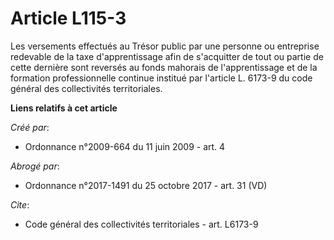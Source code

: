 # Article L115-3

Les versements effectués au Trésor public par une personne ou entreprise redevable de la taxe d'apprentissage afin de
s'acquitter de tout ou partie de cette dernière sont reversés au fonds mahorais de l'apprentissage et de la formation
professionnelle continue institué par l'article L. 6173-9 du code général des collectivités territoriales.

**Liens relatifs à cet article**

_Créé par_:

  - Ordonnance n°2009-664 du 11 juin 2009 - art. 4

_Abrogé par_:

  - Ordonnance n°2017-1491 du 25 octobre 2017 - art. 31 (VD)

_Cite_:

  - Code général des collectivités territoriales - art. L6173-9
